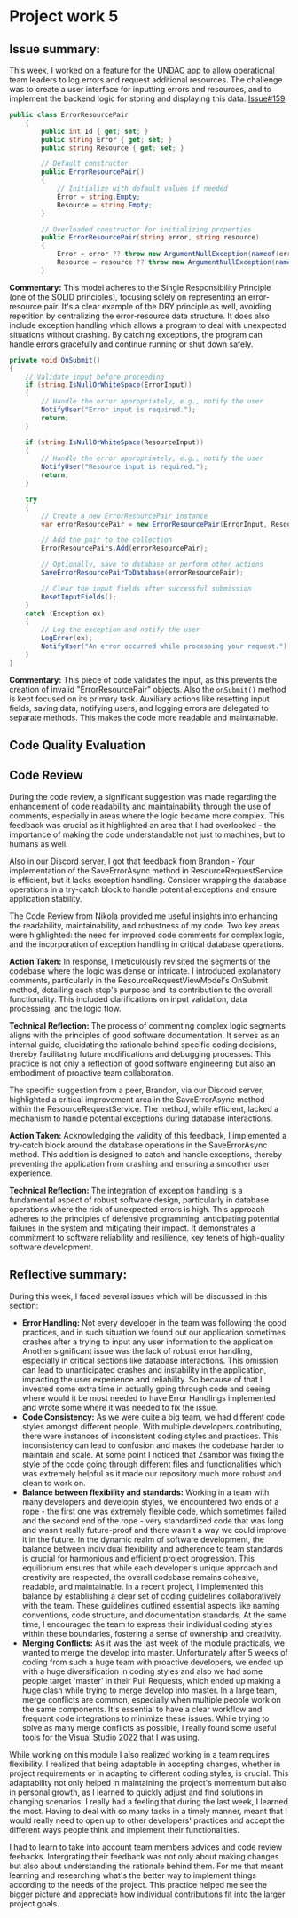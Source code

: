 # Project work  5

## Issue summary:
This week, I worked on a feature for the UNDAC app to allow operational team leaders to log errors and request additional resources. The challenge was to create a user interface for inputting errors and resources, and to implement the backend logic for storing and displaying this data.
[Issue#159](https://github.com/Software-Engineering-Red/MAUI-APP/pull/179)
```csharp
public class ErrorResourcePair
    {
        public int Id { get; set; }
        public string Error { get; set; }
        public string Resource { get; set; }

        // Default constructor
        public ErrorResourcePair()
        {
            // Initialize with default values if needed
            Error = string.Empty;
            Resource = string.Empty;
        }

        // Overloaded constructor for initializing properties
        public ErrorResourcePair(string error, string resource)
        {
            Error = error ?? throw new ArgumentNullException(nameof(error));
            Resource = resource ?? throw new ArgumentNullException(nameof(resource));
        }
```
**Commentary:** This model adheres to the Single Responsibility Principle (one of the SOLID principles), focusing solely on representing an error-resource pair. It's a clear example of the DRY principle as well, avoiding repetition by centralizing the error-resource data structure. It does also include exception handling which allows a program to deal with unexpected situations without crashing. By catching exceptions, the program can handle errors gracefully and continue running or shut down safely.

```csharp
private void OnSubmit()
{
    // Validate input before proceeding
    if (string.IsNullOrWhiteSpace(ErrorInput))
    {
        // Handle the error appropriately, e.g., notify the user
        NotifyUser("Error input is required.");
        return;
    }

    if (string.IsNullOrWhiteSpace(ResourceInput))
    {
        // Handle the error appropriately, e.g., notify the user
        NotifyUser("Resource input is required.");
        return;
    }

    try
    {
        // Create a new ErrorResourcePair instance
        var errorResourcePair = new ErrorResourcePair(ErrorInput, ResourceInput);

        // Add the pair to the collection
        ErrorResourcePairs.Add(errorResourcePair);

        // Optionally, save to database or perform other actions
        SaveErrorResourcePairToDatabase(errorResourcePair);

        // Clear the input fields after successful submission
        ResetInputFields();
    }
    catch (Exception ex)
    {
        // Log the exception and notify the user
        LogError(ex);
        NotifyUser("An error occurred while processing your request.");
    }
}
```
**Commentary:** This piece of code validates the input, as this prevents the creation of invalid "ErrorResourcePair" objects. Also the `onSubmit()` method is kept focused on its primary task. Auxiliary actions like resetting input fields, saving data, notifying users, and logging errors are delegated to separate methods. This makes the code more readable and maintainable.

  ## Code Quality Evaluation  

  ## Code Review

During the code review, a significant suggestion was made regarding the enhancement of code readability and maintainability through the use of comments, especially in areas where the logic became more complex. This feedback was crucial as it highlighted an area that I had overlooked - the importance of making the code understandable not just to machines, but to humans as well.

Also in our Discord server, I got that feedback from Brandon - Your implementation of the SaveErrorAsync method in ResourceRequestService is efficient, but it lacks exception handling. Consider wrapping the database operations in a try-catch block to handle potential exceptions and ensure application stability.

The Code Review from Nikola provided me useful insights into enhancing the readability, maintainability, and robustness of my code. Two key areas were highlighted: the need for improved code comments for complex logic, and the incorporation of exception handling in critical database operations.

**Action Taken:** In response, I meticulously revisited the segments of the codebase where the logic was dense or intricate. I introduced explanatory comments, particularly in the ResourceRequestViewModel's OnSubmit method, detailing each step's purpose and its contribution to the overall functionality. This included clarifications on input validation, data processing, and the logic flow.

**Technical Reflection:** The process of commenting complex logic segments aligns with the principles of good software documentation. It serves as an internal guide, elucidating the rationale behind specific coding decisions, thereby facilitating future modifications and debugging processes. This practice is not only a reflection of good software engineering but also an embodiment of proactive team collaboration.

The specific suggestion from a peer, Brandon, via our Discord server, highlighted a critical improvement area in the SaveErrorAsync method within the ResourceRequestService. The method, while efficient, lacked a mechanism to handle potential exceptions during database interactions.

**Action Taken:** Acknowledging the validity of this feedback, I implemented a try-catch block around the database operations in the SaveErrorAsync method. This addition is designed to catch and handle exceptions, thereby preventing the application from crashing and ensuring a smoother user experience.

**Technical Reflection:** The integration of exception handling is a fundamental aspect of robust software design, particularly in database operations where the risk of unexpected errors is high. This approach adheres to the principles of defensive programming, anticipating potential failures in the system and mitigating their impact. It demonstrates a commitment to software reliability and resilience, key tenets of high-quality software development.


## Reflective summary:

During this week, I faced several issues which will be discussed in this section:
- **Error Handling:** Not every developer in the team was following the good practices, and in such situation we found out our application sometimes crashes after a trying to input any user information to the application Another significant issue was the lack of robust error handling, especially in critical sections like database interactions. This omission can lead to unanticipated crashes and instability in the application, impacting the user experience and reliability. So because of that I invested some extra time in actually going through code and seeing where would it be most needed to have Error Handlings implemented and wrote some where it was needed to fix the issue.
- **Code Consistency:** As we were quite a big team, we had different code styles amongst different people. With multiple developers contributing, there were instances of inconsistent coding styles and practices. This inconsistency can lead to confusion and makes the codebase harder to maintain and scale. At some point I noticed that Zsambor was fixing the style of the code going through different files and functionalities which was extremely helpful as it made our repository much more robust and clean to work on.
- **Balance between flexibility and standards:** Working in a team with many developers and developin styles, we encountered two ends of a rope - the first one was extremely flexible code, which sometimes failed and the second end of the rope - very standardized code that was long and wasn't really future-proof and there wasn't a way we could improve it in the future. In the dynamic realm of software development, the balance between individual flexibility and adherence to team standards is crucial for harmonious and efficient project progression. This equilibrium ensures that while each developer's unique approach and creativity are respected, the overall codebase remains cohesive, readable, and maintainable. In a recent project, I implemented this balance by establishing a clear set of coding guidelines collaboratively with the team. These guidelines outlined essential aspects like naming conventions, code structure, and documentation standards. At the same time, I encouraged the team to express their individual coding styles within these boundaries, fostering a sense of ownership and creativity.
- **Merging Conflicts:** As it was the last week of the module practicals, we wanted to merge the develop into master. Unfortunately after 5 weeks of coding from such a huge team with proactive developers, we ended up with a huge diversification in coding styles and also we had some people target 'master' in their  Pull Requests, which ended up making a huge clash while trying to merge develop into master. In a large team, merge conflicts are common, especially when multiple people work on the same components. It's essential to have a clear workflow and frequent code integrations to minimize these issues. While trying to solve as many merge conflicts as possible, I really found some useful tools for the Visual Studio 2022 that I was using. 

While working on this module I also realized working in a team requires flexibility. I realized that being adaptable in accepting changes, whether in project requirements or in adapting to different coding styles, is crucial. This adaptability not only helped in maintaining the project's momentum but also in personal growth, as I learned to quickly adjust and find solutions in changing scenarios. I really had a feeling that during the last week, I learned the most. Having to deal with so many tasks in a timely manner, meant that I would really need to open up to other developers' practices and accept the different ways people think and implement their functionalities. 

I had to learn to take into account team members advices and code review feebacks. Intergrating their feedback was not only about making changes but also about understanding the rationale behind them. For me that meant learning and researching what's the better way to implement things according to the needs of the project. This practice helped me see the bigger picture and appreciate how individual contributions fit into the larger project goals.
